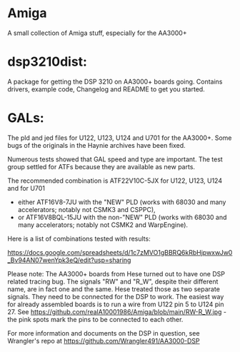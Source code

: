 # Amiga
A small collection of Amiga stuff, especially for the AA3000+

dsp3210dist: 
============
A package for getting the DSP 3210 on AA3000+ boards going. Contains drivers, example code, Changelog and README to get you started.

GALs: 
=====
The pld and jed files for U122, U123, U124 and U701 for the AA3000+. Some bugs of the originals in the Haynie archives have been fixed. 

Numerous tests showed that GAL speed and type are important. The test group settled for ATFs because they are available as new parts.

The recommended combination is ATF22V10C-5JX for U122, U123, U124 and for U701 
- either ATF16V8-7JU with the "NEW" PLD (works with 68030 and many accelerators; notably not CSMK3 and CSPPC), 
- or ATF16V8BQL-15JU with the non-"NEW" PLD (works with 68030 and many accelerators; notably not CSMK2 and WarpEngine).

Here is a list of combinations tested with results:

https://docs.google.com/spreadsheets/d/1c7zMVO1gBBRQ6kRbHjpwxwJw0_Bv94AN07wenYpk3eQ/edit?usp=sharing

Please note: The AA3000+ boards from Hese turned out to have one DSP related tracing bug. The signals "RW" and "R_W", despite their different name, are in fact one and the same. Hese treated those as two separate signals. They need to be connected for the DSP to work. The easiest way for already assembled boards is to run a wire from U122 pin 5 to U124 pin 27. See https://github.com/realA10001986/Amiga/blob/main/RW-R_W.jpg - the pink spots mark the pins to be connected to each other.

For more information and documents on the DSP in question, see Wrangler's repo at https://github.com/Wrangler491/AA3000-DSP

